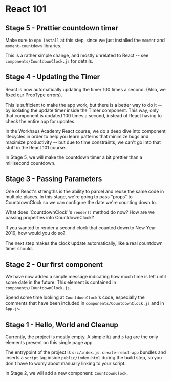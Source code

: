 # React 101

## Stage 5 - Prettier countdown timer

Make sure to `npm install` at this step, since we just installed the `moment` and `moment-countdown` libraries.

This is a rather simple change, and mostly unrelated to React -- see `components/CountdownClock.js` for details.


## Stage 4 - Updating the Timer

React is now automatically updating the timer 100 times a second.  (Also, we fixed our PropType errors).

This is sufficient to make the app work, but there is a better way to do it -- by isolating the update timer inside the Timer component. This way, only that component is updated 100 times a second, instead of React having to check the entire app for updates.

In the Workhaus Academy React course, we do a deep dive into component lifecycles in order to help you learn patterns that minimize bugs and maximize productivity -- but due to time constraints, we can't go into that stuff in the React 101 course.

In Stage 5, we will make the countdown timer a bit prettier than a millisecond countdown.

## Stage 3 - Passing Parameters

One of React's strengths is the ability to parcel and reuse the same code in multiple places. In this stage, we're going to pass "props" to CountdownClock so we can configure the date we're counting down to.

What does 'CountdownClock''s `render()` method do now? How are we passing properties into CountdownClock?

If you wanted to render a second clock that counted down to New Year 2019, how would you do so?

The next step makes the clock update automatically, like a real countdown timer should.

## Stage 2 - Our first component

We have now added a simple message indicating how much time is left until some date in the future. This element is contained in `components/CountdownClock.js`.

Spend some time looking at `CountdownClock`'s code, especially the comments that have been included in `components/CountdownClock.js` and in `App.js`.

## Stage 1 - Hello, World and Cleanup

Currently, the project is mostly empty. A simple `h1` and `p` tag are the only elements present on this single page app.

The entrypoint of the project is `src/index.js`. `create-react-app` bundles and inserts a `script` tag inside `public/index.html` during the build step, so you don't have to worry about manually linking to your script.

In Stage 2, we will add a new component: `CountdownClock`.
